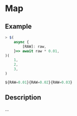 # Map

## Example
```js
> $(
    async {
        [RAW]: raw,
    }=> await raw * 0.01,
)(
    1,
    2,
    3,
)

${RAW=0.01}{RAW=0.02}{RAW=0.03}
```

## Description
…
